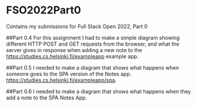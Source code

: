 # FSO2022Part0
Contains my submissions for Full Stack Open 2022, Part 0

##Part 0.4 
For this assignment I had to make a simple diagram showing different HTTP POST and GET requests from the browser, and what the server gives in response when adding a new note to the https://studies.cs.helsinki.fi/exampleapp example app.

##Part 0.5 
I needed to make a diagram that shows what happens when someone goes to the SPA version of the Notes app. https://studies.cs.helsinki.fi/exampleapp/spa.

##Part 0.6
I needed to make a diagram that shows what happens when they add a note to the SPA Notes App. 
